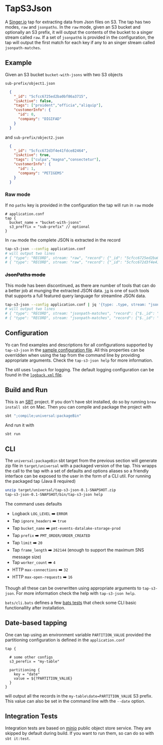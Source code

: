 # TapS3Json
A [Singer.io](https://github.com/singer-io/getting-started) tap for extracting data from Json files on S3. The tap has
two modes, `raw` and `jsonpaths`. In the `raw` mode, given an S3 bucket and optionally an S3 prefix, it will output the
contents of the bucket to a singer stream called `raw`. If a set of `jsonpath`s is provided in the configuration,
the tap will output the first match for each key if any to an singer stream called `jsonpath-matches`.

## Example
Given an S3 bucket `bucket-with-jsons` with two S3 objects

`sub-prefix/object1.json`
```json
  {
    "_id": "5cfcc6725ed2ba0bf86a3715",
    "isActive": false,
    "tags": ["proident","officia","aliquip"],
    "customerInfo": {
      "id": 0,
      "company": "DIGIFAD"
    }
  }
```
and `sub-prefix/object2.json`
```json
  {
    "_id": "5cfcc672d3f4e41fdce82464",
    "isActive": true,
    "tags": ["culpa","magna","consectetur"],
    "customerInfo": {
      "id": 1,
      "company": "PETIGEMS"
    }
  }
```

### Raw mode
If no `paths` key is provided in the configuration the tap will run in `raw` mode
```hocon
# application.conf
tap {
  bucket_name = "bucket-with-jsons"
  s3_preffix = "sub-prefix" // optional
}
```
In `raw` mode the complete JSON is extracted in the record
```bash
tap-s3-json --config application.conf
# will output two lines
# { "type": "RECORD", stream: "raw", "record": {"_id": "5cfcc6725ed2ba0bf86a3715", "isActive": false, "tags": ["proident","officia","aliquip"], "customerInfo": {"id": 0,"company": "DIGIFAD"}}}
# { "type": "RECORD", stream: "raw", "record": {"_id": "5cfcc672d3f4e41fdce82464", "isActive": true, "tags": ["culpa","magna","consectetur"], "customerInfo": {"id": 1,"company": "PETIGEMS"}}}
```

### ~~JsonPaths mode~~
This mode has been discontinued, as there are number of tools that can do a better job at munging the extracted
JSON data. [`jq`](https://stedolan.github.io/jq/) is one of such tools that supports a full featured query language for
streamline JSON data.
```bash
tap-s3-json --config application.conf | jq '{type: .type, stream: "jsonpath-matches", record: {"$._id": .["_id"], "$.tags[0]": .["tags[0]"], "$.customerInfo.company": .["customerInfo.company"]}}'
# will output two lines
# { "type": "RECORD", stream: "jsonpath-matches", "record": {"$._id": "5cfcc6725ed2ba0bf86a3715", "$.tags[0]": "proident", "$.customerInfo.company": "DIGIFAD"} }
# { "type": "RECORD", stream: "jsonpath-matches", "record": {"$._id": "5cfcc6725ed2ba0bf86a3715", "$.tags[0]": "culpa", "$.customerInfo.company": "PETIGEMS"} }
```

## Configuration
Yo can find examples and descriptions for all configurations supported by `tap-s3-json` in the [sample configuration file](src/main/resources/application.conf).
All this properties can be overridden when using the tap from the command line by providing appropriate arguments. Check the `tap-s3-json help` for more information.

The util uses `logback` for logging. The default logging configuration can be found in the [`logback.xml` file](src/main/resources/logback.xml).

## Build and Run
This is an [SBT](https://www.scala-sbt.org/) project. If you don't have sbt installed, do so by running `brew install sbt`
on Mac. Then you can compile and package the project with
```bash
sbt ";compile;universal:packageBin"
```
And run it with
```bash
sbt run
```

## CLI
The `universal:packageBin` sbt target from the previous section will generate zip file in `target/universal` with a packaged version of the tap. This wrapps the call to the tap with a set of defaults and options aliases so a friendly interface can be exposed to the user in the form of a CLI util.
For running the packaged tap (Java 8 required)
```bash
unzip target/universal/tap-s3-json-0.1-SNAPSHOT.zip
tap-s3-json-0.1-SNAPSHOT/bin/tap-s3-json help
```
The command uses defaults
* Logback `LOG_LEVEL` :arrow_right: `ERROR`
* Tap `ignore_headers` :arrow_right: `true`
* Tap `bucket_name` :arrow_right: `pmt-events-datalake-storage-prod`
* Tap `prefix` :arrow_right: `PMT_ORDER/ORDER_CREATED`
* Tap `limit` :arrow_right: `20`
* Tap `frame_length` :arrow_right: `262144` (enough to support the maximum SNS message size)
* Tap `worker_count` :arrow_right: `4`
* HTTP `max-connections` :arrow_right: `32`
* HTTP `max-open-requests` :arrow_right: `16`

Though all these can be overwritten using appropriate arguments to `tap-s3-json`. For more information check the
help with `tap-s3-json help`.

`bats/cli.bats` defines a few [bats tests](https://github.com/sstephenson/bats) that check some CLI basic functionallity after installation.

## Date-based tapping
One can tap using an environment variable `PARTITION_VALUE` provided the partitioning configuration is defined
in the `application.conf`
```hocon
tap {

  # some other configs
  s3_perefix = "my-table"

  partitioning {
    key = "date"
    value = ${?PARTITION_VALUE}
  }
}
```
will output all the records in the `my-table\date=PARTITION_VALUE` S3 prefix. This value can also be set in the command
line with the `--date` option.

## Integration Tests
Integration tests are based on [minio](https://github.com/minio/minio) public object store service. They are skipped by
default during build. If you want to run them, so can do so with `sbt it:test`.
